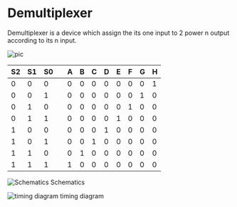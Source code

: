 # Demultiplexer

Demultiplexer is a device which assign the its one input to 2 power n output according to its n input.

![pic](https://user-images.githubusercontent.com/96820094/221629826-6f93bb09-082b-40ef-88ce-416d085832d9.png)

| S2 | S1 | S0 || A | B | C | D | E | F | G | H |
| --- | --- | --- | --- | --- | --- | --- | --- | --- | --- | --- | --- | 
| 0 | 0 | 0 | | 0 | 0 | 0 | 0 | 0 | 0 | 0 | 1 | 
| 0 | 0 | 1 | | 0 | 0 | 0 | 0 | 0 | 0 | 1 | 0 | 
| 0 | 1 | 0 | | 0 | 0 | 0 | 0 | 0 | 1 | 0 | 0 | 
| 0 | 1 | 1 | | 0 | 0 | 0 | 0 | 1 | 0 | 0 | 0 | 
| 1 | 0 | 0 | | 0 | 0 | 0 | 1 | 0 | 0 | 0 | 0 | 
| 1 | 0 | 1 | | 0 | 0 | 1 | 0 | 0 | 0 | 0 | 0 | 
| 1 | 1 | 0 | | 0 | 1 | 0 | 0 | 0 | 0 | 0 | 0 | 
| 1 | 1 | 1 | | 1 | 0 | 0 | 0 | 0 | 0 | 0 | 0 | 



![Schematics](https://user-images.githubusercontent.com/96820094/221633804-fe0e3791-4e80-4616-ae82-e00ff6709283.png)
Schematics

![timing diagram](https://user-images.githubusercontent.com/96820094/221633859-34fcfd94-3670-4864-a42b-3ef83f3151df.png)
timing diagram
